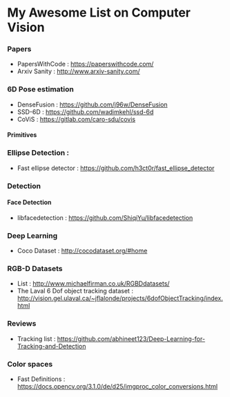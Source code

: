 # My Awesome List on Computer Vision

### Papers

- PapersWithCode : https://paperswithcode.com/
- Arxiv Sanity : http://www.arxiv-sanity.com/

### 6D Pose estimation 

- DenseFusion : https://github.com/j96w/DenseFusion
- SSD-6D : https://github.com/wadimkehl/ssd-6d
- CoViS : https://gitlab.com/caro-sdu/covis

#### Primitives

### Ellipse Detection : 

- Fast ellipse detector : https://github.com/h3ct0r/fast_ellipse_detector

### Detection

#### Face Detection

- libfacedetection : https://github.com/ShiqiYu/libfacedetection

### Deep Learning

- Coco Dataset : http://cocodataset.org/#home

### RGB-D Datasets

- List : http://www.michaelfirman.co.uk/RGBDdatasets/
- The Laval 6 Dof object tracking dataset : http://vision.gel.ulaval.ca/~jflalonde/projects/6dofObjectTracking/index.html

### Reviews

- Tracking list : https://github.com/abhineet123/Deep-Learning-for-Tracking-and-Detection

### Color spaces

- Fast Definitions : https://docs.opencv.org/3.1.0/de/d25/imgproc_color_conversions.html

